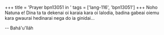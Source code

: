 +++
title = 'Prayer bpn13051 in '
tags = ['lang-116', 'bpn13051']
+++
Noho Natuna e!
Dina ta ta dekenai oi karaia kara oi lalodia, badina gabeai oiemu kara gwaurai hedinarai nega do ia ginidai…

-- Bahá'u'lláh
